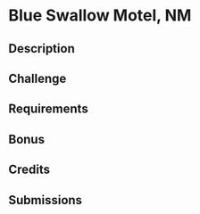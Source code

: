 # Blue Swallow Motel, NM

## Description

## Challenge

## Requirements

## Bonus

## Credits

## Submissions
